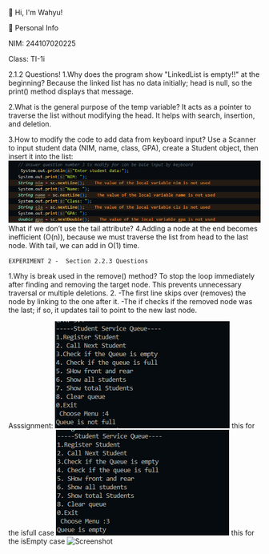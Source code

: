 👋 Hi, I'm Wahyu!

📌 Personal Info

NIM: 244107020225

Class: TI-1i

2.1.2 Questions!
1.Why does the program show "LinkedList is empty!!" at the beginning?
Because the linked list has no data initially; head is null, so the print() method displays that message.

2.What is the general purpose of the temp variable?
It acts as a pointer to traverse the list without modifying the head. It helps with search, insertion, and deletion.

3.How to modify the code to add data from keyboard input?
Use a Scanner to input student data (NIM, name, class, GPA), create a Student object, then insert it into the list:
![Screenshot](img/image1.png)
What if we don’t use the tail attribute?
4.Adding a node at the end becomes inefficient (O(n)), because we must traverse the list from head to the last node. With tail, we can add in O(1) time.

    EXPERIMENT 2 -  Section 2.2.3 Questions
1.Why is break used in the remove() method?
To stop the loop immediately after finding and removing the target node. This prevents unnecessary traversal or multiple deletions.
2.
-The first line skips over (removes) the node by linking to the one after it.
-The if checks if the removed node was the last; if so, it updates tail to point to the new last node.

Asssignment:
![Screenshot](img/image2.png)
this for the  isfull case
![Screenshot](img/image3.png)
this for the isEmpty case
![Screenshot](img/image4.png)

